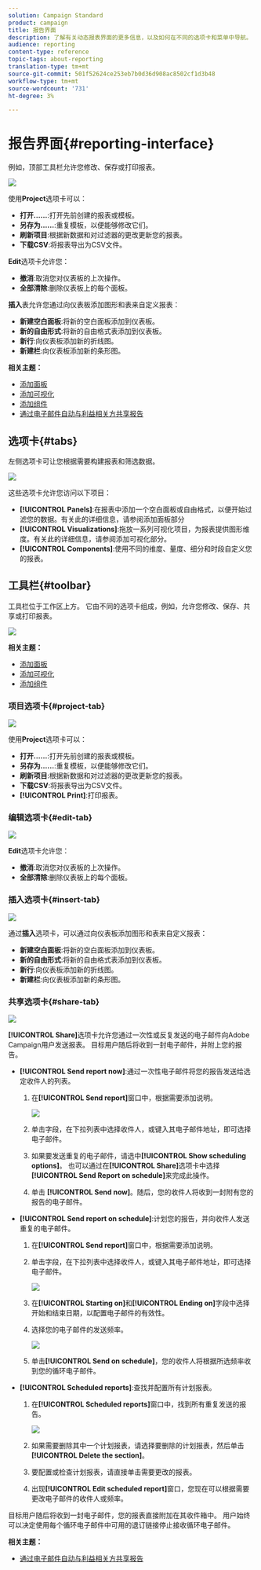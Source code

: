 ```yaml
---
solution: Campaign Standard
product: campaign
title: 报告界面
description: 了解有关动态报表界面的更多信息，以及如何在不同的选项卡和菜单中导航。
audience: reporting
content-type: reference
topic-tags: about-reporting
translation-type: tm+mt
source-git-commit: 501f52624ce253eb7b0d36d908ac8502cf1d3b48
workflow-type: tm+mt
source-wordcount: '731'
ht-degree: 3%

---
```



# 报告界面{#reporting-interface}

例如，顶部工具栏允许您修改、保存或打印报表。

![](assets/dynamic_report_toolbar.png)

使用&#x200B;**Project**&#x200B;选项卡可以：

* **打开……**:打开先前创建的报表或模板。
* **另存为……**:重复模板，以便能够修改它们。
* **刷新项目**:根据新数据和对过滤器的更改更新您的报表。
* **下载CSV**:将报表导出为CSV文件。

**Edit**&#x200B;选项卡允许您：

* **撤消**:取消您对仪表板的上次操作。
* **全部清除**:删除仪表板上的每个面板。

**插入**&#x200B;表允许您通过向仪表板添加图形和表来自定义报表：

* **新建空白面板**:将新的空白面板添加到仪表板。
* **新的自由形式**:将新的自由格式表添加到仪表板。
* **新行**:向仪表板添加新的折线图。
* **新建栏**:向仪表板添加新的条形图。

**相关主题：**

* [添加面板](../../reporting/using/adding-panels.md)
* [添加可视化](../../reporting/using/adding-visualizations.md)
* [添加组件](../../reporting/using/adding-components.md)
* [通过电子邮件自动与利益相关方共享报告](https://helpx.adobe.com/campaign/kb/simplify-campaign-management.html#Reportandshareinsightswithallstakeholders)

## 选项卡{#tabs}

左侧选项卡可让您根据需要构建报表和筛选数据。

![](assets/dynamic_report_interface.png)

这些选项卡允许您访问以下项目：

* **[!UICONTROL Panels]**:在报表中添加一个空白面板或自由格式，以便开始过滤您的数据。有关此的详细信息，请参阅添加面板部分
* **[!UICONTROL Visualizations]**:拖放一系列可视化项目，为报表提供图形维度。有关此的详细信息，请参阅添加可视化部分。
* **[!UICONTROL Components]**:使用不同的维度、量度、细分和时段自定义您的报表。

## 工具栏{#toolbar}

工具栏位于工作区上方。 它由不同的选项卡组成，例如，允许您修改、保存、共享或打印报表。

![](assets/dynamic_report_toolbar.png)

**相关主题：**

* [添加面板](../../reporting/using/adding-panels.md)
* [添加可视化](../../reporting/using/adding-visualizations.md)
* [添加组件](../../reporting/using/adding-components.md)

### 项目选项卡{#project-tab}

![](assets/tab_project.png)

使用&#x200B;**Project**&#x200B;选项卡可以：

* **打开……**:打开先前创建的报表或模板。
* **另存为……**:重复模板，以便能够修改它们。
* **刷新项目**:根据新数据和对过滤器的更改更新您的报表。
* **下载CSV**:将报表导出为CSV文件。
* **[!UICONTROL Print]**:打印报表。

### 编辑选项卡{#edit-tab}

![](assets/tab_edit.png)

**Edit**&#x200B;选项卡允许您：

* **撤消**:取消您对仪表板的上次操作。
* **全部清除**:删除仪表板上的每个面板。

### 插入选项卡{#insert-tab}

![](assets/tab_insert.png)

通过&#x200B;**插入**&#x200B;选项卡，可以通过向仪表板添加图形和表来自定义报表：

* **新建空白面板**:将新的空白面板添加到仪表板。
* **新的自由形式**:将新的自由格式表添加到仪表板。
* **新行**:向仪表板添加新的折线图。
* **新建栏**:向仪表板添加新的条形图。

### 共享选项卡{#share-tab}

![](assets/tab_share_1.png)

**[!UICONTROL Share]**&#x200B;选项卡允许您通过一次性或反复发送的电子邮件向Adobe Campaign用户发送报表。 目标用户随后将收到一封电子邮件，并附上您的报告。

* **[!UICONTROL Send report now]**:通过一次性电子邮件将您的报告发送给选定收件人的列表。

   1. 在&#x200B;**[!UICONTROL Send report]**&#x200B;窗口中，根据需要添加说明。

      ![](assets/tab_share_4.png)

   1. 单击字段，在下拉列表中选择收件人，或键入其电子邮件地址，即可选择电子邮件。
   1. 如果要发送重复的电子邮件，请选中&#x200B;**[!UICONTROL Show scheduling options]**。 也可以通过在&#x200B;**[!UICONTROL Share]**&#x200B;选项卡中选择&#x200B;**[!UICONTROL Send Report on schedule]**&#x200B;来完成此操作。
   1. 单击 **[!UICONTROL Send now]**。随后，您的收件人将收到一封附有您的报告的电子邮件。

* **[!UICONTROL Send report on schedule]**:计划您的报告，并向收件人发送重复的电子邮件。

   1. 在&#x200B;**[!UICONTROL Send report]**&#x200B;窗口中，根据需要添加说明。
   1. 单击字段，在下拉列表中选择收件人，或键入其电子邮件地址，即可选择电子邮件。

      ![](assets/tab_share_5.png)

   1. 在&#x200B;**[!UICONTROL Starting on]**&#x200B;和&#x200B;**[!UICONTROL Ending on]**&#x200B;字段中选择开始和结束日期，以配置电子邮件的有效性。
   1. 选择您的电子邮件的发送频率。

      ![](assets/tab_share_2.png)

   1. 单击&#x200B;**[!UICONTROL Send on schedule]**，您的收件人将根据所选频率收到您的循环电子邮件。

* **[!UICONTROL Scheduled reports]**:查找并配置所有计划报表。

   1. 在&#x200B;**[!UICONTROL Scheduled reports]**&#x200B;窗口中，找到所有重复发送的报告。

      ![](assets/tab_share_3.png)

   1. 如果需要删除其中一个计划报表，请选择要删除的计划报表，然后单击&#x200B;**[!UICONTROL Delete the section]**。
   1. 要配置或检查计划报表，请直接单击需要更改的报表。
   1. 出现&#x200B;**[!UICONTROL Edit scheduled report]**&#x200B;窗口，您现在可以根据需要更改电子邮件的收件人或频率。

目标用户随后将收到一封电子邮件，您的报表直接附加在其收件箱中。 用户始终可以决定使用每个循环电子邮件中可用的退订链接停止接收循环电子邮件。

**相关主题：**

* [通过电子邮件自动与利益相关方共享报告](https://helpx.adobe.com/campaign/kb/simplify-campaign-management.html#Reportandshareinsightswithallstakeholders)
